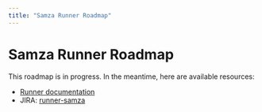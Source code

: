 ```yaml
---
title: "Samza Runner Roadmap"
---
```

<!--
Licensed under the Apache License, Version 2.0 (the "License");
you may not use this file except in compliance with the License.
You may obtain a copy of the License at

http://www.apache.org/licenses/LICENSE-2.0

Unless required by applicable law or agreed to in writing, software
distributed under the License is distributed on an "AS IS" BASIS,
WITHOUT WARRANTIES OR CONDITIONS OF ANY KIND, either express or implied.
See the License for the specific language governing permissions and
limitations under the License.
-->

# Samza Runner Roadmap

This roadmap is in progress. In the meantime, here are available resources:

 - [Runner documentation](/documentation/runners/samza)
 - JIRA: [runner-samza](https://issues.apache.org/jira/issues/?jql=project%20%3D%20BEAM%20AND%20component%20%3D%20runner-samza)

